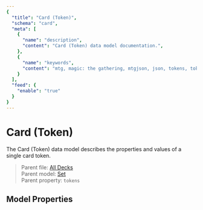```yaml
---
{
  "title": "Card (Token)",
  "schema": "card",
  "meta": [
    {
      "name": "description",
      "content": "Card (Token) data model documentation.",
    },
    {
      "name": "keywords",
      "content": "mtg, magic: the gathering, mtgjson, json, tokens, token, card (token)",
    }
  ],
  "feed": {
    "enable": "true"
  }
}
---
```


# Card (Token)

The Card (Token) data model describes the properties and values of a single card token.

> Parent file: <span class="code-wrap">[All Decks](../../downloads/all-decks/)</span>  
> Parent model: <span class="code-wrap">[Set](../set/)</span>  
> Parent property: `tokens`

## Model Properties

<Documentation/>
